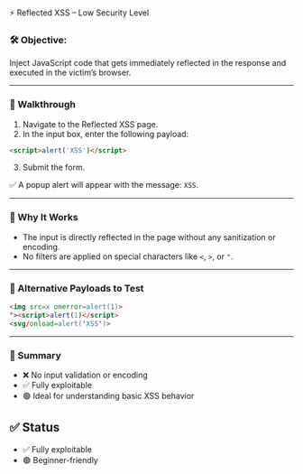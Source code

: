 ⚡ Reflected XSS – Low Security Level

### 🛠️ Objective:
Inject JavaScript code that gets immediately reflected in the response and executed in the victim’s browser.

---

### 🧭 Walkthrough

1. Navigate to the Reflected XSS page.
2. In the input box, enter the following payload:
```html
<script>alert('XSS')</script>
````

3. Submit the form.

✅ A popup alert will appear with the message: `XSS`.

---

### 🛑 Why It Works

* The input is directly reflected in the page without any sanitization or encoding.
* No filters are applied on special characters like `<`, `>`, or `"`.

---

### 🧪 Alternative Payloads to Test

```html
<img src=x onerror=alert(1)>
"><script>alert(1)</script>
<svg/onload=alert('XSS')>
```

---

### 🧩 Summary

* ❌ No input validation or encoding
* ✅ Fully exploitable
* 🟢 Ideal for understanding basic XSS behavior

## ✅ Status

* ✅ Fully exploitable
* 🟢 Beginner-friendly
